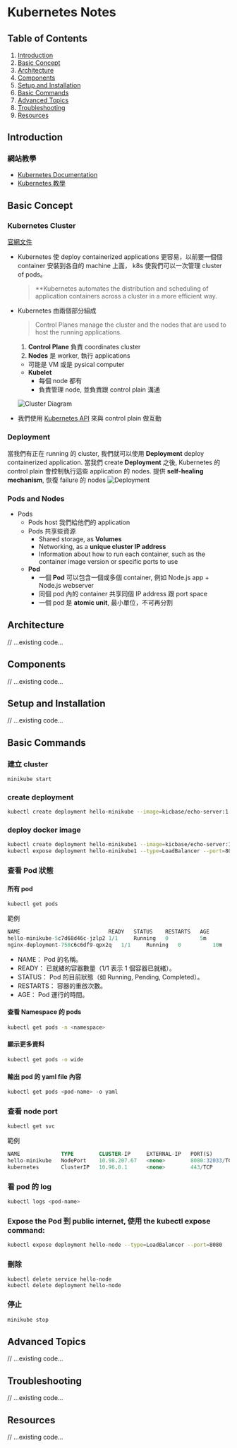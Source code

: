 # Kubernetes Notes

## Table of Contents
1. [Introduction](#introduction)
2. [Basic Concept](#basic-concept)
3. [Architecture](#architecture)
4. [Components](#components)
5. [Setup and Installation](#setup-and-installation)
6. [Basic Commands](#basic-commands)
7. [Advanced Topics](#advanced-topics)
8. [Troubleshooting](#troubleshooting)
9. [Resources](#resources)

## Introduction
### 網站教學
- [Kubernetes Documentation](https://kubernetes.io/docs/)
- [Kubernetes 教學](https://kubernetes.io/docs/tutorials/)

## Basic Concept
### Kubernetes Cluster
[官網文件](https://kubernetes.io/docs/tutorials/kubernetes-basics/create-cluster/cluster-intro/)
- Kubernetes 使 deploy containerized applications 更容易，以前要一個個 container 安裝到各自的 machine 上面， k8s 使我們可以一次管理 cluster of pods。
  > **Kubernetes automates the distribution and scheduling of application containers across a cluster in a more efficient way.
- Kubernetes 由兩個部分組成
  > Control Planes manage the cluster and the nodes that are used to host the running applications.
  1. **Control Plane** 負責 coordinates cluster
  2. **Nodes** 是 worker, 執行 applications
    - 可能是 VM 或是 pysical computer
    - **Kubelet**
      - 每個 node 都有
      - 負責管理 node, 並負責跟 control plain 溝通

  ![Cluster Diagram](images/k8s-cluster.png)
- 我們使用 [Kubernetes API](https://kubernetes.io/docs/concepts/overview/kubernetes-api/) 來與 control plain 做互動

### Deployment
當我們有正在 running 的 cluster, 我們就可以使用 **Deployment** deploy containerized application.
當我們 create **Deployment** 之後, Kubernetes 的 control plain 會控制執行這些 application 的 nodes. 提供 **self-healing mechanism**, 恢復 failure 的 nodes
![Deployment](images/deployment.jpg)
### Pods and Nodes
- Pods
  - Pods host 我們給他們的 application
  - Pods 共享些資源
    - Shared storage, as **Volumes**
    - Networking, as a **unique cluster IP address**
    - Information about how to run each container, such as the container image version or specific ports to use
  - **Pod**
    - 一個 **Pod** 可以包含一個或多個 container, 例如 Node.js app + Node.js webserver
    - 同個 pod 內的 container 共享同個 IP address 跟 port space
    - 一個 pod 是 **atomic unit**, 最小單位，不可再分割

## Architecture
// ...existing code...

## Components
// ...existing code...

## Setup and Installation
// ...existing code...

## Basic Commands
### 建立 cluster
```bash
minikube start
```
### create deployment
```bash
kubectl create deployment hello-minikube --image=kicbase/echo-server:1.0
```
### deploy docker image
```bash
kubectl create deployment hello-minikube1 --image=kicbase/echo-server:1.0
kubectl expose deployment hello-minikube1 --type=LoadBalancer --port=8080
```

### 查看 Pod 狀態
#### 所有 pod 
```bash
kubectl get pods
```
範例
 ```sql
 NAME                            READY   STATUS    RESTARTS   AGE
hello-minikube-5c7d68d46c-jzlp2 1/1     Running   0          5m
nginx-deployment-758c6c6df9-qpx2q   1/1     Running   0          10m
```
- NAME： Pod 的名稱。
- READY： 已就緒的容器數量（1/1 表示 1 個容器已就緒）。
- STATUS： Pod 的目前狀態（如 Running, Pending, Completed）。
- RESTARTS： 容器的重啟次數。
- AGE： Pod 運行的時間。
#### 查看 Namespace 的 pods
```bash
kubectl get pods -n <namespace>
```
#### 顯示更多資料
```bash
kubectl get pods -o wide
```
#### 輸出 pod 的 yaml file 內容
```bash
kubectl get pods <pod-name> -o yaml
```
### 查看 node port
```bash
kubectl get svc 
```
範例
```sql
NAME             TYPE        CLUSTER-IP     EXTERNAL-IP   PORT(S)          AGE
hello-minikube   NodePort    10.98.207.67   <none>        8080:32033/TCP   29m
kubernetes       ClusterIP   10.96.0.1      <none>        443/TCP          37m
```
### 看 pod 的 log
```bash
kubectl logs <pod-name>
```
### Expose the Pod 到 public internet, 使用 the kubectl expose command:
```bash
kubectl expose deployment hello-node --type=LoadBalancer --port=8080
```
### 刪除
```
kubectl delete service hello-node
kubectl delete deployment hello-node
```
### 停止
```bash
minikube stop
```



## Advanced Topics
// ...existing code...

## Troubleshooting
// ...existing code...

## Resources
// ...existing code...